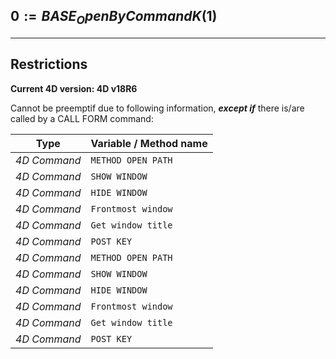 ﻿## $0:=BASE_OpenByCommandK($1)---## Restrictions**Current 4D version: 4D v18R6**Cannot be preemptif due to following information, ***except if*** there is/are called by a CALL FORM command:|Type|Variable / Method name||------|------||*4D Command*|`METHOD OPEN PATH`||*4D Command*|`SHOW WINDOW`||*4D Command*|`HIDE WINDOW`||*4D Command*|`Frontmost window`||*4D Command*|`Get window title`||*4D Command*|`POST KEY`||*4D Command*|`METHOD OPEN PATH`||*4D Command*|`SHOW WINDOW`||*4D Command*|`HIDE WINDOW`||*4D Command*|`Frontmost window`||*4D Command*|`Get window title`||*4D Command*|`POST KEY`|